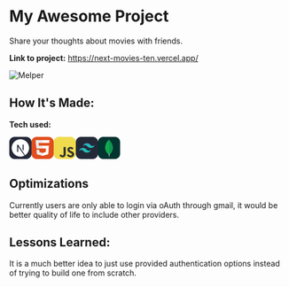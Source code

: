 # My Awesome Project

Share your thoughts about movies with friends.

**Link to project:** https://next-movies-ten.vercel.app/

<img src="https://peterjcng.netlify.app/static/media/mock3.8fcf0f01e16e11bcba55.png" alt="Melper">

## How It's Made:

**Tech used:**

<div alignt="left"><img src="https://github.com/tandpfun/skill-icons/blob/main/icons/NextJS-Dark.svg" alt="Nextjs" width="40" height="40"/><img src="https://github.com/tandpfun/skill-icons/blob/main/icons/HTML.svg" alt="HTML" width="40" height="40"/><img src="https://github.com/tandpfun/skill-icons/blob/main/icons/JavaScript.svg" alt="Javascript" width="40" height="40"/><img src="https://github.com/tandpfun/skill-icons/blob/main/icons/TailwindCSS-Dark.svg" alt="Tailwind CSS" width="40" height="40"/><img src="https://github.com/tandpfun/skill-icons/blob/main/icons/MongoDB.svg" alt="MongoDB" width="40" height="40"/> </div>

## Optimizations

Currently users are only able to login via oAuth through gmail, it would be better quality of life to include other providers.

## Lessons Learned:

It is a much better idea to just use provided authentication options instead of trying to build one from scratch.
